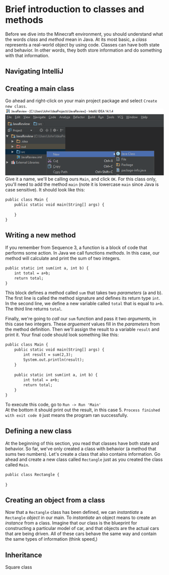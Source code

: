 # Brief introduction to classes and methods
Before we dive into the Minecraft environment, you should understand what the words _class_ and _method_ mean in Java. At its most basic, a _class_ represents a real-world object by using code. Classes can have both state and behavior. In other words, they both store information and do something with that information.

## Navigating IntelliJ

## Creating a main class
Go ahead and right-click on your main project package and select `Create new class`.
![](images/s1_create_class.png)
Give it a name, we'll be calling ours `Main`, and click `OK`.  For this class only, you'll need to add the method `main` (note it is lowercase `main` since Java is case sensitive).  It should look like this:
```
public class Main {
    public static void main(String[] args) {

    }
}
```  
## Writing a new method
If you remember from Sequence 3, a function is a block of code that performs some action.  In Java we call functions _methods_.  In this case, our method will calculate and print the sum of two integers.  

```
public static int sum(int a, int b) {
    int total = a+b;
    return total;
}
```  
This block defines a method called `sum` that takes two _parameters_ (a and b).  The first line is called the method signature and defines its return type `int`.  In the second line, we define a new variable called `total` that is equal to `a+b`.  The third line returns `total`.  

Finally, we're going to _call_ our `sum` function and pass it two _arguments_, in this case two integers.  These _arguement_ values fill in the _parameters_ from the method definition.  Then we'll assign the result to a variable `result` and print it.  Your final code should look something like this:  
```
public class Main {
    public static void main(String[] args) {
        int result = sum(2,3);
        System.out.println(result);
    }

    public static int sum(int a, int b) {
        int total = a+b;
        return total;
    }
}
```  
To execute this code, go to `Run -> Run 'Main'`  
At the bottom it should print out the result, in this case 5.  `Process finished with exit code 0` just means the program ran successfully.  

## Defining a new class
At the beginning of this section, you read that classes have both state and behavior. So far, we've only created a class with behavior (a method that sums two numbers). Let's create a class that also contains information. Go ahead and create a new class called `Rectangle` just as you created the class called `Main`.
```
public class Rectangle {

}
```

## Creating an object from a class
Now that a `Rectangle` class has been defined, we can _instantiate_ a `Rectangle` _object_ in our main. To _instantiate_ an object means to create an _instance_ from a class. Imagine that our class is the blueprint for constructing a particular model of car, and that objects are the actual cars that are being driven. All of these cars behave the same way and contain the same types of information (think speed,)

## Inheritance
Square class
